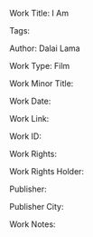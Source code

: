 Work Title: I Am 

Tags: 

Author: Dalai Lama

Work Type: Film 

Work Minor Title:  

Work Date: 

Work Link:  

Work ID:  

Work Rights:  

Work Rights Holder:  

Publisher:  

Publisher City:  

Work Notes: 

